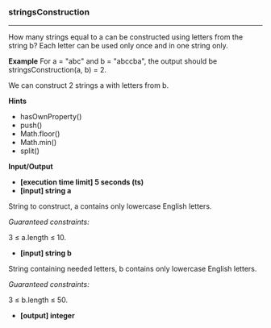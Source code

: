 ### stringsConstruction
---
How many strings equal to a can be constructed using letters from the string b? Each letter can be used only once and in one string only.

**Example**
For a = "abc" and b = "abccba", the output should be
stringsConstruction(a, b) = 2.

We can construct 2 strings a with letters from b.

**Hints**
-   hasOwnProperty()
-   push()
-   Math.floor()
-   Math.min()
-   split()

**Input/Output**

- **[execution time limit] 5 seconds (ts)**
- **[input] string a**

String to construct, a contains only lowercase English letters.

*Guaranteed constraints:*

3 ≤ a.length ≤ 10.

-   **[input] string b**

String containing needed letters, b contains only lowercase English letters.

*Guaranteed constraints:*

3 ≤ b.length ≤ 50.

-   **[output] integer**

